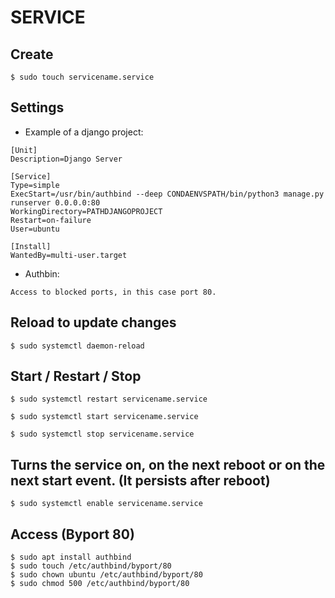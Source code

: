 # SERVICE

## Create
```
$ sudo touch servicename.service 
```
## Settings
* Example of a django project:
```
[Unit]
Description=Django Server

[Service]
Type=simple
ExecStart=/usr/bin/authbind --deep CONDAENVSPATH/bin/python3 manage.py runserver 0.0.0.0:80
WorkingDirectory=PATHDJANGOPROJECT
Restart=on-failure
User=ubuntu

[Install]
WantedBy=multi-user.target
```
* Authbin:
```
Access to blocked ports, in this case port 80.
```
## Reload to update changes
```
$ sudo systemctl daemon-reload
```
## Start / Restart / Stop
```
$ sudo systemctl restart servicename.service
```
```
$ sudo systemctl start servicename.service
```
```
$ sudo systemctl stop servicename.service
```
## Turns the service on, on the next reboot or on the next start event. (It persists after reboot)
```
$ sudo systemctl enable servicename.service
```
## Access (Byport 80)
```
$ sudo apt install authbind
$ sudo touch /etc/authbind/byport/80
$ sudo chown ubuntu /etc/authbind/byport/80
$ sudo chmod 500 /etc/authbind/byport/80
```